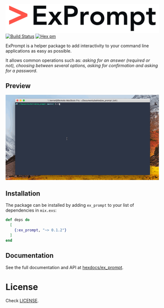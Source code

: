 ![ExPrompt](/assets/ExPrompt@2x.png)
[![Build Status](https://travis-ci.org/behind-design/ex_prompt.svg?branch=master)](https://travis-ci.org/behind-design/ex_prompt)
[![Hex pm](http://img.shields.io/hexpm/v/ex_prompt.svg?style=flat)](https://hex.pm/packages/ex_prompt)

ExPrompt is a helper package to add interactivity to your command line applications as easy as possible.

It allows common operations such as: _asking for an answer (required or not), choosing between several options, asking for confirmation and asking for a password_.

## Preview
![ExPrompt](/assets/ex_prompt.gif)

## Installation

The package can be installed by adding `ex_prompt` to your list of dependencies in `mix.exs`:

```elixir
def deps do
  [
    {:ex_prompt, "~> 0.1.2"}
  ]
end
```

## Documentation

See the full documentation and API at [hexdocs/ex_prompt](http://hexdocs.pm/ex_prompt).

# License

Check [LICENSE](https://github.com/behind-design/ex_prompt/blob/master/LICENSE).
